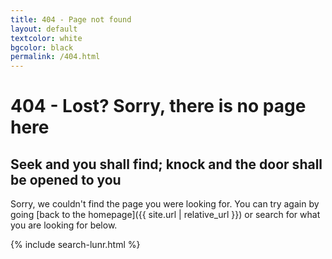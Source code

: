 ```yaml
---
title: 404 - Page not found
layout: default
textcolor: white
bgcolor: black
permalink: /404.html
---
```


# 404 - Lost? Sorry, there is no page here


<i class="fa fa-wpexplorer fa-5x" aria-hidden="true" style="color:blue-grey-text text-lighten-5"></i>


## Seek and you shall find; knock and the door shall be opened to you

Sorry, we couldn't find the page you were looking for. You can try again by going [back to the homepage]({{ site.url | relative_url }}) or search for what you are looking for below.

 
{% include search-lunr.html %}

